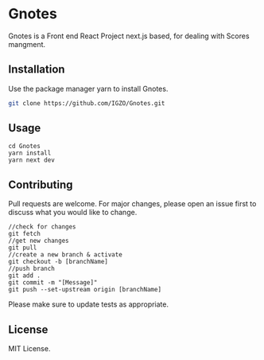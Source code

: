 # Gnotes
Gnotes is a Front end React Project next.js based, for dealing with Scores mangment.

## Installation

Use the package manager yarn to install Gnotes.

```bash
git clone https://github.com/IGZO/Gnotes.git
```

## Usage

```
cd Gnotes
yarn install
yarn next dev
```

## Contributing
Pull requests are welcome. For major changes, please open an issue first to discuss what you would like to change.

```
//check for changes
git fetch
//get new changes
git pull
//create a new branch & activate
git checkout -b [branchName]
//push branch
git add .
git commit -m "[Message]"
git push --set-upstream origin [branchName] 
```

Please make sure to update tests as appropriate.

## License
MIT License.
